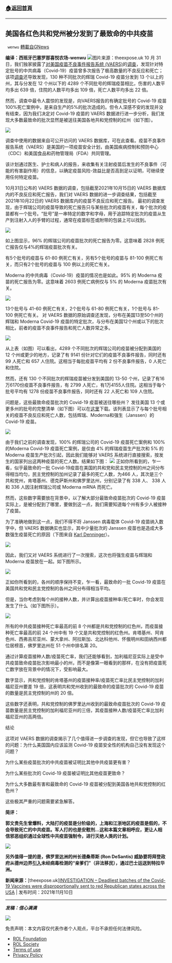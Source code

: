 ###  [:house:返回首頁](https://github.com/ourhimalayas/txt)
---


## 美国各红色共和党州被分发到了最致命的中共疫苗
` wenwu` [轉載自GNews](https://gnews.org/zh-hans/1658256/)

**编译：西班牙巴塞罗那喜悦农场-wenwu**
![](https://assets.gnews.org/wp-content/uploads/2021/11/tempsnip17.png)图片来源：theexpose.uk
10 月 31 日，我们独家披露了[对美国疫苗不良事件报告系统 (VAERS)](https://theexpose.uk/2021/10/31/100-percent-of-covid-19-vaccine-deaths-caused-by-just-5-percent-of-the-batches-produced/)的[调查](https://theexpose.uk/2021/10/31/100-percent-of-covid-19-vaccine-deaths-caused-by-just-5-percent-of-the-batches-produced/)，发现针对特定批号的中共病毒（Covid-19）疫苗曾多次报告了极高数量的不良反应和死亡；该项[调查](https://theexpose.uk/2021/10/31/100-percent-of-covid-19-vaccine-deaths-caused-by-just-5-percent-of-the-batches-produced/)还导致发现，130 种不同批次的辉瑞 Covid-19 疫苗分发到 13 个以上的州，其与分发在 12 个州以下的 4289 个不同批号的辉瑞疫苗相比，伤害的人数平均多出 639 倍，住院的人数平均多出 109 倍，死亡人数平均多出 22 倍。

然而，调查中最令人震惊的发现是，向VAERS报告的有确定批号的 Covid-19 疫苗100%死亡案例中，是来自生产的5%的批次造成的。但令人深感不安的发现并没有结束，因为我们决定对 Covid-19 疫苗的 VAERS 数据进行进一步分析，我们发现大多数最致命的批次显然是被送往美国各地共和党控制的红州（如下图）。

![](https://assets.gnews.org/wp-content/uploads/2021/11/tempsnip18.png)

调查中使用的数据来自可公开访问的 VAERS 数据库，可在此查看。疫苗不良事件报告系统（VAERS）是美国的一项疫苗安全计划，由美国疾病控制和预防中心（CDC）和美国食品和药物管理局（FDA）共同管理。

该计划通过医生、护士和病人的报告，来收集有关注射疫苗后发生的不良事件（可能的有害副作用）的信息，以确定疫苗风险-效益比是否高到足以证明，可继续使用任何特定疫苗。

10月31日公布的 VAERS 数据的调查，包括截至2021年10月15日的 VAERS 数据库内的不良反应和死亡报告，我们对 VAERS 数据的进一步调查结果，包括截至2021年10月22日的 VAERS 数据库内的疫苗不良反应和死亡报告。 最初的调查发现，由于辉瑞公司的疫苗导致的死亡报告只与某些批次的疫苗有关，每个批次的疫苗都有一个批号。“批号”是一串特定的数字和字母，用于追踪特定批次的疫苗从生产到注射入人的手臂的过程，通常在疫苗标签或附带的包装上可以找到。

![](https://assets.gnews.org/wp-content/uploads/2021/11/tempsnip20.png)

如上图显示，96% 的辉瑞公司的疫苗批次的死亡报告为零。这意味着 2828 例死亡报告仅与4%的辉瑞疫苗批次有关。

有5个批号的疫苗与 61-80 例死亡有关，另有5个批号的疫苗与 81-100 例死亡有关，而只有2个批号的疫苗与 100 例以上的死亡有关。

Moderna 的中共病毒（Covid-19）疫苗的情况也是如此。95% 的 Moderna 疫苗的死亡报告为零。这意味着 2603 例死亡病例仅与 5% 的 Moderna 疫苗批次有关。

![](https://assets.gnews.org/wp-content/uploads/2021/11/tempsnip21.png)

13个批号与 41-60 例死亡有关，2个批号与 61-80 例死亡有关，1个批号与 81-100 例死亡有关。
对 VAERS 数据的原始调查还发现，分布在美国13至50个州的辉瑞和 Moderna Covid-19 疫苗的特定批次，与分布在美国12个州或以下的批次相比，前者的疫苗不良事件报告和死亡人数异常之多。

![](https://assets.gnews.org/wp-content/uploads/2021/11/tempsnip22.png)

从上表（如图）可以看出，4289 个不同批次的辉瑞公司的疫苗被分配到美国的 12 个州或更少的地方，记录了有 9141 份针对它们的疫苗不良事件报告，同时还有99 人死亡和 657 人住院。这相当于每批疫苗平均有 2 份不良事件报告，0 人死亡和住院。

然而，还有 130 个不同批次的辉瑞疫苗被分发到美国的 13-50 个州，记录了有16万6170份疫苗不良事件报告，有 2799 人死亡，有1万4155人住院。这相当于每个批号平均有 1278 份疫苗不良事件报告，同时还有 22 人死亡和 109 人住院。

问题是，这些最致命疫苗批次的 Covid-19 疫苗被送往哪些州？ 发往美国 13 个或更多州的批号的完整清单（如下图）可以在[这里](https://theexpose.uk/wp-content/uploads/2021/11/Lot-Numbers-Covid-19-Vaccines-Sent-To-13-Or-More-States.xlsx)下载。该列表显示了与每个批号相关的疫苗不良反应和死亡人数，包括辉瑞、Moderna和强生（Janssen）的 Covid-19 疫苗。

![](https://assets.gnews.org/wp-content/uploads/2021/11/tempsnip23.png)

由于我们之前的调查发现，100% 的辉瑞公司的 Covid-19 疫苗死亡案例和 100% 的Moderna Covid-19 疫苗死亡案例，是仅由 4% 的辉瑞疫苗生产批次和 5% 的 Moderna 疫苗生产批次引起，因此我们能够对 VAERS 系统进行直接搜索，按发生的国家列出这两种疫苗的死亡人数。结果如下图：
![](https://assets.gnews.org/wp-content/uploads/2021/11/tempsnip24.png)
正如你所看到的，乍一看，似乎最致命的一批 Covid-19疫苗在美国的共和党和民主党控制的州之间分布得相当均匀，民主党控制的加州记录了最多的死亡人数，为466 人，其次是三个共和党州，肯塔基州、德克萨斯州和佛罗里达州，分别记录了有 338 人、 338 人和 336 人因注射辉瑞公司或 Moderna mRNA 而死亡。

然而，这些数字需要放在背景中，以了解大部分最致命疫苗批次的 Covid-19 疫苗实际上，是被分配到了哪里，要做到这一点，我们需要知道每个州有多少人被接种了疫苗。

为了准确地做到这一点，我们不得不将 Janssen 病毒载体 Covid-19 疫苗纳入数字中，但 VAERS 数据确实也显示，其中少量批次的 Janssen 疫苗也是造成大多数强生疫苗死亡的原因（下图来自 [Karl Denninger](https://market-ticker.org/)）。

![](https://assets.gnews.org/wp-content/uploads/2021/11/tempsnip25.png)

因此，我们又对 VAERS 系统进行了一次搜索，这次也将强生疫苗与辉瑞和 Moderna 疫苗放在一起。如下图所示。

![](https://assets.gnews.org/wp-content/uploads/2021/11/tempsnip26.png)

正如你所看到的，各州的顺序保持不变，乍一看，最致命的一批 Covid-19 疫苗在美国共和党和民主党控制的各州之间分布得相当平均。

但是，当你考虑到每个州的接种人数，并计算出疫苗接种率/死亡率时，你会发现发生了什么（如下图所示）。

![](https://assets.gnews.org/wp-content/uploads/2021/11/tempsnip27.png)

所有的中共疫苗接种死亡率最高的前 8 个州都是共和党控制的红色州，而疫苗接种死亡率最高的前 24 个州中有 19 个又是共和党控制的红色州。肯塔基州、阿肯色州、西弗吉尼亚州、蒙大拿州、阿拉斯加、北达科他州、怀俄明州和田纳西州都位居榜首，佛罗里达州在 51 个州中排名第 20。

通过计算疫苗接种人数/疫苗死亡率，我们还能够看到，加利福尼亚实际上是受中共疫苗致命疫苗批次影响最小的州，而不是像第一眼看到的那样，在没有把疫苗死亡数字放在背景中的情况下，受影响最大。

数字显示，共和党控制的肯塔基州的疫苗接种率/疫苗死亡率比民主党控制的加利福尼亚州要差 19 倍，这表明共和党州收到的最致命的疫苗批次的 Covid-19 疫苗的数量是民主党控制的州的 20 倍。

这些数字还表明，共和党控制的佛罗里达州收到的最致命疫苗批次的 Covid-19 疫苗数量是民主党控制的加利福尼亚州的三倍，其疫苗接种人数/疫苗死亡率比加利福尼亚州的高两倍。

结论

这项对 VAERS 数据的调查揭示了几个值得进一步调查的发现，但它也导致了这样的问题：为什么美国国内应该监测 Covid-19 疫苗安全性的机构自己没有发现这个问题？

为什么某些疫苗批次的中共疫苗被证明比其他中共疫苗更有害？

为什么某些批次的 Covid-19 疫苗被证明比其他疫苗更致命？

为什么大多数最有害和最致命的 Covid-19 疫苗被分配到美国各地共和党控制的红色州？

这些极其严重的问题需要紧急解答。

**简评：**

**郭文贵先生曾爆料，大陆打的疫苗是分阶级的，上海和江浙地区的疫苗是假的，不会导致死亡的中共疫苗。军人打的也是安慰剂…这和本篇文章相呼应，更让人相信邪恶组织通过全球性中共疫苗强制令，进行灭绝人类的计划。**

![](https://assets.gnews.org/wp-content/uploads/2021/11/tempsnip28.png)

**另外值得一提的是，佛罗里达洲的州长德桑蒂斯 (Ron DeSantis) 威胁要将拜登政府从德州边界[引入](https://www.newsmax.com/us/desantis-biden-jacksonville-delaware/2021/11/11/id/1044242/)未经病毒检测的“亲爹们”（非法移民），通过巴士运送到特拉华洲。**

**新闻来源：**[theexpose.uk][INVESTIGATION – Deadliest batches of the Covid-19 Vaccines were disproportionally sent to red Republican states across the USA](https://theexpose.uk/2021/11/10/deadliest-batches-of-covid-vaccine-sent-to-red-states-in-usa/) | 发布时间：2021年11月10日

* * *

***发稿：信心满满***

![](https://assets.gnews.org/wp-content/uploads/2021/11/tempsnip132.png)



 

免责声明：本文内容仅代表作者个人观点，平台不承担任何法律风险。

- [ROL Foundation](https://rolfoundation.org/)
- [ROL Society](https://rolsociety.org/)
- [Terms of use](https://gnews.org/terms-of-use-3/)
- [Privacy Policy](https://gnews.org/privacy-policy/)

